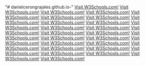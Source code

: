 "# danielcerongrajales.github.io-" 
<a href="https://danielcerongrajales.github.io/App_bars_bottom">Visit W3Schools.com!</a>
<a href="https://danielcerongrajales.github.io/App_bars_top">Visit W3Schools.com!</a>
<a href="https://danielcerongrajales.github.io/Backdrop">Visit W3Schools.com!</a>
<a href="https://danielcerongrajales.github.io/Banners">Visit W3Schools.com!</a>
<a href="https://danielcerongrajales.github.io/Bottom_navigation">Visit W3Schools.com!</a>
<a href="https://danielcerongrajales.github.io/Buttons">Visit W3Schools.com!</a>
<a href="https://danielcerongrajales.github.io/Buttons_floating_action_button">Visit W3Schools.com!</a>
<a href="https://danielcerongrajales.github.io/Cards">Visit W3Schools.com!</a>
<a href="https://danielcerongrajales.github.io/Checkboxes">Visit W3Schools.com!</a>
<a href="https://danielcerongrajales.github.io/Chips/">Visit W3Schools.com!</a>
<a href="https://danielcerongrajales.github.io/Data_tables">Visit W3Schools.com!</a>
<a href="https://danielcerongrajales.github.io/Date_pickers">Visit W3Schools.com!</a>
<a href="https://danielcerongrajales.github.io/Dialogs">Visit W3Schools.com!</a>
<a href="https://danielcerongrajales.github.io/Dividers">Visit W3Schools.com!</a>
<a href="https://danielcerongrajales.github.io/Image_lists">Visit W3Schools.com!</a>
<a href="https://danielcerongrajales.github.io/Lists">Visit W3Schools.com!</a>
<a href="https://danielcerongrajales.github.io/Menus">Visit W3Schools.com!</a>
<a href="https://danielcerongrajales.github.io/Navigation_drawer">Visit W3Schools.com!</a>
<a href="https://danielcerongrajales.github.io/Navigation_rail">Visit W3Schools.com!</a>
<a href="https://danielcerongrajales.github.io/Progress_indicators">Visit W3Schools.com!</a>
<a href="https://danielcerongrajales.github.io/Radio_buttons">Visit W3Schools.com!</a>
<a href="https://danielcerongrajales.github.io/Sheets_bottom">Visit W3Schools.com!</a>
<a href="https://danielcerongrajales.github.io/Sheets_side">Visit W3Schools.com!</a>
<a href="https://danielcerongrajales.github.io/Sliders">Visit W3Schools.com!</a>
<a href="https://danielcerongrajales.github.io/Snackbars">Visit W3Schools.com!</a>
<a href="https://danielcerongrajales.github.io/Switches">Visit W3Schools.com!</a>
<a href="https://danielcerongrajales.github.io/Tabs">Visit W3Schools.com!</a>
<a href="https://danielcerongrajales.github.io/Text_fields">Visit W3Schools.com!</a>
<a href="https://danielcerongrajales.github.io/Time_pickers">Visit W3Schools.com!</a>
<a href="https://danielcerongrajales.github.io/Tooltips/">Visit W3Schools.com!</a>
